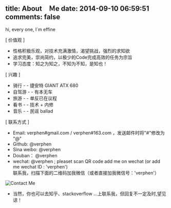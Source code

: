 title: About　Ｍe
date: 2014-09-10 06:59:51
comments: false
---
hi, every one, I`m effine 

[ 价值观 ]
	
-  性格积极乐观，对技术充满激情，渴望挑战，强烈的求知欲
-  追求完美，崇尚简约，以极少的Code完成高效的任务为宗旨
-  学习态度：知之为知之，不知为不知，是知也！

[ 兴趣 ]

- 骑行 - - 捷安特 GIANT ATX 680
- 自驾游 - - 有本无车
- 旅游 - - 单反已在议程
- 看书 - - 技术 + 内修
- 音乐 - - 民谣 ballad

[ 联系方式 ]

- Email: verphen#gmail.com / verphen#163.com ，发送邮件时将"#"修改为 "@"
- Github: <a href="https://github.com/verphen" style="text-decoration: none">@verphen</a> 
- Sina weibo: <a href="http://weibo.com/verphen" style="text-decoration: none">@verphen</a>
- Douban： <a href="http://www.douban.com/people/verphen/" style="text-decoration: none">@verphen</a>
- wechat: @verphen ; pleaset scan QR code add me on wechat (or add me wechat ID : 'verphen')<br/>
联系我，扫描下面的二维码加我微信（或者直接加我微信号：'verphen'）<br/>
<img src="/imgs/wechat_QR.png" alt="Contact Me"/>

- 当然，你也可以去知乎、stackoverflow ...上联系我，但回复不一定及时,望见谅！